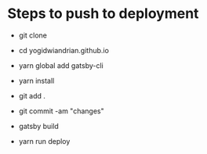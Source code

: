 # Steps to push to deployment

  - git clone

  - cd yogidwiandrian.github.io

  - yarn global add gatsby-cli

  - yarn install

  - git add .

  - git commit -am "changes"

  - gatsby build

  - yarn run deploy
